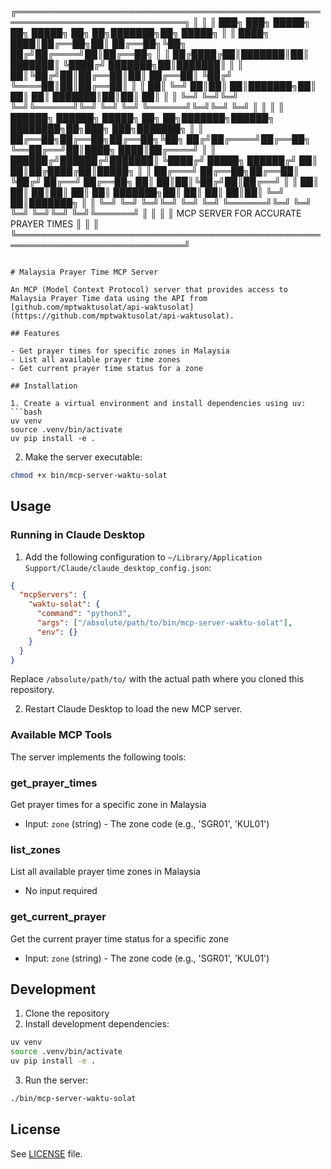 ╔═════════════════════════════════════════════════════════════════════════════╗
║                                                                             ║
║   ███╗   ███╗ █████╗ ██╗      █████╗ ██╗   ██╗███████╗██╗ █████╗           ║
║   ████╗ ████║██╔══██╗██║     ██╔══██╗╚██╗ ██╔╝██╔════╝██║██╔══██╗          ║
║   ██╔████╔██║███████║██║     ███████║ ╚████╔╝ ███████╗██║███████║          ║
║   ██║╚██╔╝██║██╔══██║██║     ██╔══██║  ╚██╔╝  ╚════██║██║██╔══██║          ║
║   ██║ ╚═╝ ██║██║  ██║███████╗██║  ██║   ██║   ███████║██║██║  ██║          ║
║   ╚═╝     ╚═╝╚═╝  ╚═╝╚══════╝╚═╝  ╚═╝   ╚═╝   ╚══════╝╚═╝╚═╝  ╚═╝          ║
║                                                                             ║
║   ██████╗ ██████╗  █████╗ ██╗   ██╗███████╗██████╗     ████████╗██╗███╗   ███╗███████╗ ║
║   ██╔══██╗██╔══██╗██╔══██╗╚██╗ ██╔╝██╔════╝██╔══██╗    ╚══██╔══╝██║████╗ ████║██╔════╝ ║
║   ██████╔╝██████╔╝███████║ ╚████╔╝ █████╗  ██████╔╝       ██║   ██║██╔████╔██║█████╗   ║
║   ██╔═══╝ ██╔══██╗██╔══██║  ╚██╔╝  ██╔══╝  ██╔══██╗       ██║   ██║██║╚██╔╝██║██╔══╝   ║
║   ██║     ██║  ██║██║  ██║   ██║   ███████╗██║  ██║       ██║   ██║██║ ╚═╝ ██║███████╗ ║
║   ╚═╝     ╚═╝  ╚═╝╚═╝  ╚═╝   ╚═╝   ╚══════╝╚═╝  ╚═╝       ╚═╝   ╚═╝╚═╝     ╚═╝╚══════╝ ║
║                                                                             ║
║                     MCP SERVER FOR ACCURATE PRAYER TIMES                    ║
║                                                                             ║
╚═════════════════════════════════════════════════════════════════════════════╝
```

# Malaysia Prayer Time MCP Server

An MCP (Model Context Protocol) server that provides access to Malaysia Prayer Time data using the API from [github.com/mptwaktusolat/api-waktusolat](https://github.com/mptwaktusolat/api-waktusolat).

## Features

- Get prayer times for specific zones in Malaysia
- List all available prayer time zones
- Get current prayer time status for a zone

## Installation

1. Create a virtual environment and install dependencies using uv:
```bash
uv venv
source .venv/bin/activate
uv pip install -e .
```

2. Make the server executable:
```bash
chmod +x bin/mcp-server-waktu-solat
```

## Usage

### Running in Claude Desktop

1. Add the following configuration to `~/Library/Application Support/Claude/claude_desktop_config.json`:
```json
{
  "mcpServers": {
    "waktu-solat": {
      "command": "python3",
      "args": ["/absolute/path/to/bin/mcp-server-waktu-solat"],
      "env": {}
    }
  }
}
```
Replace `/absolute/path/to/` with the actual path where you cloned this repository.

2. Restart Claude Desktop to load the new MCP server.

### Available MCP Tools

The server implements the following tools:

### get_prayer_times
Get prayer times for a specific zone in Malaysia
- Input: `zone` (string) - The zone code (e.g., 'SGR01', 'KUL01')

### list_zones
List all available prayer time zones in Malaysia
- No input required

### get_current_prayer
Get the current prayer time status for a specific zone
- Input: `zone` (string) - The zone code (e.g., 'SGR01', 'KUL01')

## Development

1. Clone the repository
2. Install development dependencies:
```bash
uv venv
source .venv/bin/activate
uv pip install -e .
```

3. Run the server:
```bash
./bin/mcp-server-waktu-solat
```

## License

See [LICENSE](LICENSE) file.

